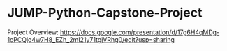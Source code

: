 # JUMP-Python-Capstone-Project

Project Overview:
https://docs.google.com/presentation/d/17g6H4qMDg-1oPCQjo4w7H8_EZh_2mI21y71tgjVRhg0/edit?usp=sharing
